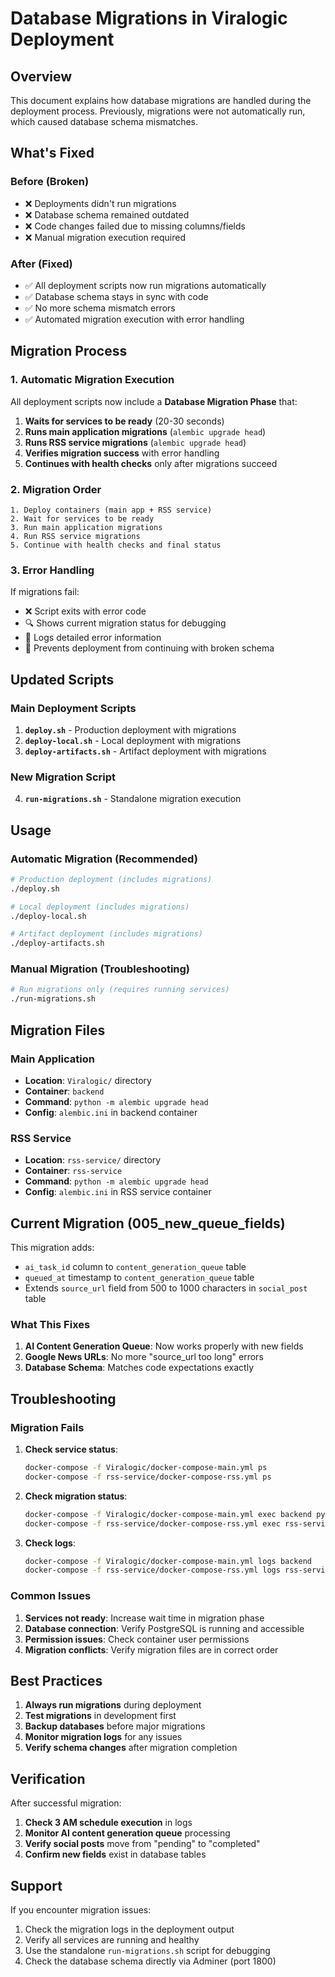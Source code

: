 # Database Migrations in Viralogic Deployment

## Overview

This document explains how database migrations are handled during the deployment process. Previously, migrations were not automatically run, which caused database schema mismatches.

## What's Fixed

### Before (Broken)
- ❌ Deployments didn't run migrations
- ❌ Database schema remained outdated
- ❌ Code changes failed due to missing columns/fields
- ❌ Manual migration execution required

### After (Fixed)
- ✅ All deployment scripts now run migrations automatically
- ✅ Database schema stays in sync with code
- ✅ No more schema mismatch errors
- ✅ Automated migration execution with error handling

## Migration Process

### 1. Automatic Migration Execution

All deployment scripts now include a **Database Migration Phase** that:

1. **Waits for services to be ready** (20-30 seconds)
2. **Runs main application migrations** (`alembic upgrade head`)
3. **Runs RSS service migrations** (`alembic upgrade head`)
4. **Verifies migration success** with error handling
5. **Continues with health checks** only after migrations succeed

### 2. Migration Order

```
1. Deploy containers (main app + RSS service)
2. Wait for services to be ready
3. Run main application migrations
4. Run RSS service migrations
5. Continue with health checks and final status
```

### 3. Error Handling

If migrations fail:
- ❌ Script exits with error code
- 🔍 Shows current migration status for debugging
- 📝 Logs detailed error information
- 🚫 Prevents deployment from continuing with broken schema

## Updated Scripts

### Main Deployment Scripts

1. **`deploy.sh`** - Production deployment with migrations
2. **`deploy-local.sh`** - Local deployment with migrations  
3. **`deploy-artifacts.sh`** - Artifact deployment with migrations

### New Migration Script

4. **`run-migrations.sh`** - Standalone migration execution

## Usage

### Automatic Migration (Recommended)

```bash
# Production deployment (includes migrations)
./deploy.sh

# Local deployment (includes migrations)
./deploy-local.sh

# Artifact deployment (includes migrations)
./deploy-artifacts.sh
```

### Manual Migration (Troubleshooting)

```bash
# Run migrations only (requires running services)
./run-migrations.sh
```

## Migration Files

### Main Application
- **Location**: `Viralogic/` directory
- **Container**: `backend`
- **Command**: `python -m alembic upgrade head`
- **Config**: `alembic.ini` in backend container

### RSS Service
- **Location**: `rss-service/` directory
- **Container**: `rss-service`
- **Command**: `python -m alembic upgrade head`
- **Config**: `alembic.ini` in RSS service container

## Current Migration (005_new_queue_fields)

This migration adds:
- `ai_task_id` column to `content_generation_queue` table
- `queued_at` timestamp to `content_generation_queue` table
- Extends `source_url` field from 500 to 1000 characters in `social_post` table

### What This Fixes

1. **AI Content Generation Queue**: Now works properly with new fields
2. **Google News URLs**: No more "source_url too long" errors
3. **Database Schema**: Matches code expectations exactly

## Troubleshooting

### Migration Fails

1. **Check service status**:
   ```bash
   docker-compose -f Viralogic/docker-compose-main.yml ps
   docker-compose -f rss-service/docker-compose-rss.yml ps
   ```

2. **Check migration status**:
   ```bash
   docker-compose -f Viralogic/docker-compose-main.yml exec backend python -m alembic current
   docker-compose -f rss-service/docker-compose-rss.yml exec rss-service python -m alembic current
   ```

3. **Check logs**:
   ```bash
   docker-compose -f Viralogic/docker-compose-main.yml logs backend
   docker-compose -f rss-service/docker-compose-rss.yml logs rss-service
   ```

### Common Issues

1. **Services not ready**: Increase wait time in migration phase
2. **Database connection**: Verify PostgreSQL is running and accessible
3. **Permission issues**: Check container user permissions
4. **Migration conflicts**: Verify migration files are in correct order

## Best Practices

1. **Always run migrations** during deployment
2. **Test migrations** in development first
3. **Backup databases** before major migrations
4. **Monitor migration logs** for any issues
5. **Verify schema changes** after migration completion

## Verification

After successful migration:

1. **Check 3 AM schedule execution** in logs
2. **Monitor AI content generation queue** processing
3. **Verify social posts** move from "pending" to "completed"
4. **Confirm new fields** exist in database tables

## Support

If you encounter migration issues:

1. Check the migration logs in the deployment output
2. Verify all services are running and healthy
3. Use the standalone `run-migrations.sh` script for debugging
4. Check the database schema directly via Adminer (port 1800)
